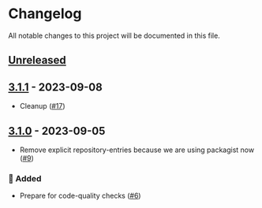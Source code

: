# Changelog

All notable changes to this project will be documented in this file.

## [Unreleased](https://github.com/figuren-theater/ft-platform/compare/3.1.1...HEAD)

## [3.1.1](https://github.com/figuren-theater/ft-platform/compare/3.1.0...3.1.1) - 2023-09-08

- Cleanup ([#17](https://github.com/figuren-theater/ft-platform/pull/17))

## [3.1.0](https://github.com/figuren-theater/ft-platform/compare/0.1.0...3.1.0) - 2023-09-05

- Remove explicit repository-entries because we are using packagist now ([#9](https://github.com/figuren-theater/ft-platform/pull/9))

### 🚀 Added

- Prepare for code-quality checks ([#6](https://github.com/figuren-theater/ft-platform/pull/6))
